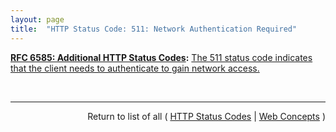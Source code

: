 ```yaml
---
layout: page
title:  "HTTP Status Code: 511: Network Authentication Required"
---
```


**[RFC 6585: Additional HTTP Status Codes](/specs/IETF/RFC/6585 "This document specifies additional HyperText Transfer Protocol (HTTP) status codes for a variety of common situations."):** [The 511 status code indicates that the client needs to authenticate to gain network access.](http://tools.ietf.org/html/rfc6585#section-6 "Read documentation for HTTP Status Code &#34;511&#34;")

<br/>
<hr/>

<p style="text-align: right">Return to list of all ( <a href="../http-status-codes">HTTP Status Codes</a> | <a href="../">Web Concepts</a> )</p>